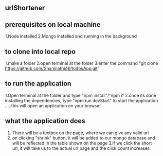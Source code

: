 ## urlShortener

## prerequisites on local machine
1.Node installed
2.Mongo installed and running in the background

## to clone into local repo
1.make a folder 
2.open terminal at the folder 
3.enter the command "git clone https://github.com/Shanmathi46/todosApp.git"

## to run the application
1.Open terminal at the folder and type "npm install"/"npm i" 
2.once its done installing the dependencies, type "npm run devStart" to start the application .....this will open an application on your browser

## what the application does
1. There will be a textbox on the page, where we can give any valid url
2. on clicking "shrink" button, it will be added to our mongo database and will be reflected in the table shown on the page 
3.If we click the short url, it will take us to the actual url page and the click count increases. 
